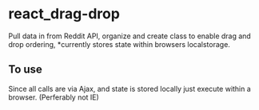 # react_drag-drop
Pull data in from Reddit API, organize and create class to enable drag and drop ordering, *currently stores state within browsers localstorage.

## To use
Since all calls are via Ajax, and state is stored locally just execute within a browser. (Perferably not IE)
